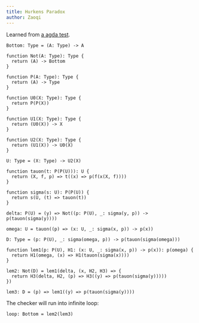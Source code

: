 ```yaml
---
title: Hurkens Paradox
author: Zaoqi
---
```


Learned from [a agda test](https://github.com/agda/agda/blob/master/test/Succeed/Hurkens.agda).

``` cicada
Bottom: Type = (A: Type) -> A

function Not(A: Type): Type {
  return (A) -> Bottom
}

function P(A: Type): Type {
  return (A) -> Type
}

function U0(X: Type): Type {
  return P(P(X))
}

function U1(X: Type): Type {
  return (U0(X)) -> X
}

function U2(X: Type): Type {
  return (U1(X)) -> U0(X)
}

U: Type = (X: Type) -> U2(X)

function tauon(t: P(P(U))): U {
  return (X, f, p) => t((x) => p(f(x(X, f))))
}

function sigma(s: U): P(P(U)) {
  return s(U, (t) => tauon(t))
}

delta: P(U) = (y) => Not((p: P(U), _: sigma(y, p)) -> p(tauon(sigma(y))))

omega: U = tauon((p) => (x: U, _: sigma(x, p)) -> p(x))

D: Type = (p: P(U), _: sigma(omega, p)) -> p(tauon(sigma(omega)))

function lem1(p: P(U), H1: (x: U, _: sigma(x, p)) -> p(x)): p(omega) {
  return H1(omega, (x) => H1(tauon(sigma(x))))
}

lem2: Not(D) = lem1(delta, (x, H2, H3) => {
  return H3(delta, H2, (p) => H3((y) => p(tauon(sigma(y)))))
})

lem3: D = (p) => lem1((y) => p(tauon(sigma(y))))
```

The checker will run into infinite loop:

``` cicada counterexample
loop: Bottom = lem2(lem3)
```
